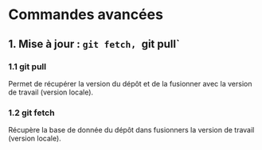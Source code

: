 # Commandes avancées 

## 1. Mise à jour : `git fetch, `git pull`

### 1.1 git pull
Permet de récupérer la version du dépôt et de la fusionner avec la version de travail (version locale).

### 1.2 git fetch
Récupère la base de donnée du dépôt dans fusionners la version de travail (version locale).
